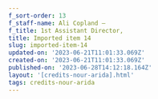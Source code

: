 ```yaml
---
f_sort-order: 13
f_staff-name: Ali Copland –
f_title: 1st Assistant Director,
title: Imported item 14
slug: imported-item-14
updated-on: '2023-06-21T11:01:33.069Z'
created-on: '2023-06-21T11:01:33.069Z'
published-on: '2023-06-28T14:12:18.164Z'
layout: '[credits-nour-arida].html'
tags: credits-nour-arida
---
```



